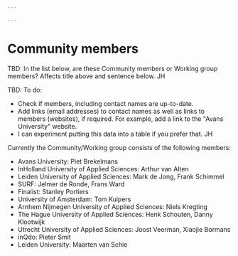 ```yaml
---

---
```

# Community members

TBD: In the list below, are these Community members or Working group members? Affects title above and sentence below. JH

TBD: To do: 

* Check if members, including contact names are up-to-date. 
* Add links (email addresses) to contact names as well as links to members (websites), if required. For example, add a link to the "Avans University" website. 
* I can experiment putting this data into a table if you prefer that. JH

Currently the Community/Working group consists of the following members:

* Avans University: Piet Brekelmans
* InHolland University of Applied Sciences: Arthur van Alten
* Leiden University of Applied Sciences: Mark de Jong, Frank Schimmel
* SURF: Jelmer de Ronde, Frans Ward
* Finalist: Stanley Portiers
* University of Amsterdam: Tom Kuipers
* Arnhem Nijmegen University of Applied Sciences: Niels Kregting
* The Hague University of Applied Sciences: Henk Schouten, Danny Klootwijk
* Utrecht University of Applied Sciences: Joost Veerman, Xiaojie Bormans
* inQdo: Pieter Smit
* Leiden University: Maarten van Schie